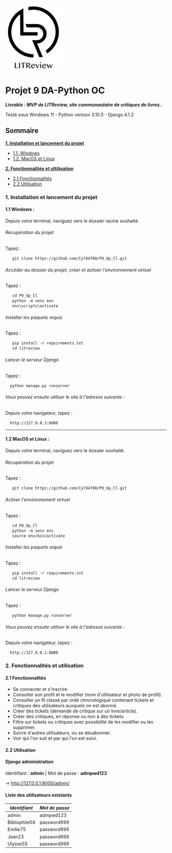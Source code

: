 ![Logo](litreview/static/img/LITReview_logo.png)

# Projet 9 DA-Python OC
***Livrable : MVP de LITReview, site communautaire de critiques de livres..***

Testé sous Windows 11 - Python version 3.10.5 - Django 4.1.2


## Sommaire

**[1. Installation et lancement du projet](#heading--1)**
  * [1.1. Windows](#heading--1-1)
  * [1.2. MacOS et Linux](#heading--1-2)

**[2. Fonctionnalités et ultilisation](#heading--2)**
  * [2.1 Fonctionnalités](#heading--2-1)
  * [2.2 Utilisation](#heading--2-2)

       

<div id="heading--1"/>

### 1. Installation et lancement du projet

<div id="heading--1-1"/>

#### 1.1 Windows :
   Depuis votre terminal, naviguez vers le dossier racine souhaité.

###### Récupération du projet
   Tapez :    

       git clone https://github.com/Cyl94700/P9_Op_Cl.git

###### Accéder au dossier du projet, créer et activer l'environnement virtuel
   Tapez :

       cd P9_Op_Cl
       python -m venv env 
       env\scripts\activate
    
###### Installer les paquets requis
   Tapez :

       pip install -r requirements.txt
       cd litreview 

###### Lancer le serveur Django
   Tapez :

      python manage.py runserver

###### Vous pouvez ensuite utiliser le site à l'adresse suivante :
   Depuis votre navigateur, tapez :

      http://127.0.0.1:8000


<div id="heading--1-2"/>

---------

####  1.2 MacOS et Linux :
   Depuis votre terminal, naviguez vers le dossier souhaité.

###### Récupération du projet
   Tapez :

       git clone https://github.com/Cyl94700/P9_Op_Cl.git

###### Activer l'environnement virtuel
   Tapez :

       cd P9_Op_Cl
       python -m venv env 
       source env/bin/activate
    
###### Installer les paquets requis
   Tapez :

       pip install -r requirements.txt
       cd litreview

###### Lancer le serveur Django
   Tapez :

       python manage.py runserver

###### Vous pouvez ensuite utiliser le site à l'adresse suivante :
   Depuis votre navigateur, tapez :

      http://127.0.0.1:8000


<div id="heading--2"/>

### 2. Fonctionnalités et utilisation

<div id="heading--2-1"/>

#### 2.1 Fonctionnalités

- Se connecter et s'inscrire.
- Consulter son profil et le modifier (nom d'utilisateur et photo de profil).
- Consulter un fil classé par orde chronologique contenant tickets et critiques des utilisateurs auxquels on est abonné. 
- Créer des tickets (demande de critique sur un livre/article).
- Créer des critiques, en réponse ou non à des tickets. 
- Filtre sur tickets ou critiques avec possibilité de les modifier ou les supprimer. 
- Suivre d'autres utilisateurs, ou se désabonner.
- Voir qui l'on suit et par qui l'on est suivi.


<div id="heading--2-2"/>

#### 2.2 Utilisation

#### Django administration

Identifiant : **admin** | Mot de passe : **admpwd123**

&rarr; http://127.0.0.1:8000/admin/

#### Liste des utilisateurs existants

| *Identifiant* | *Mot de passe* |
|---------------|----------------|
| admin         | admpwd123      |
| Bibliophile04 | password999    |
| Emilie75      | password999    |
| Jean23        | password999    |
| Ulysse55      | password999    |


